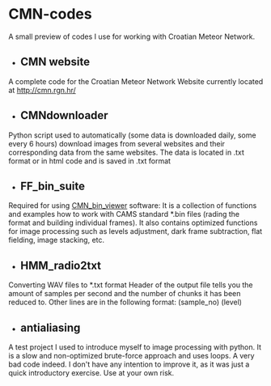 CMN-codes
=========

A small preview of codes I use for working with Croatian Meteor Network.

  * ## CMN website
  
  A complete code for the Croatian Meteor Network Website currently located at http://cmn.rgn.hr/

  * ## CMNdownloader 
  
  Python script used to automatically (some data is downloaded daily, some every 6 hours) download images from several websites and their corresponding data from the same websites. The data is located in .txt format or in html code and is saved in .txt format

  * ## FF_bin_suite 
  
  Required for using [CMN_bin_viewer](http://cmn.rgn.hr/binviewer/binviewer.html) software: 
  It is a collection of functions and examples how to work with CAMS standard *.bin files (rading the format and building individual frames).
  It also contains optimized functions for image processing such as levels adjustment, dark frame subtraction, flat fielding, image stacking, etc.

  * ## HMM_radio2txt
  
  Converting WAV files to *.txt format
  Header of the output file tells you the amount of samples per second and the number of chunks it has been reduced to.
  Other lines are in the following format: (sample_no) (level)

  * ## antialiasing 
    
  A test project I used to introduce myself to image processing with python. It is a slow and non-optimized brute-force approach and uses loops. A very bad code indeed.
  I don't have any intention to improve it, as it was just a quick introductory exercise. Use at your own risk.
